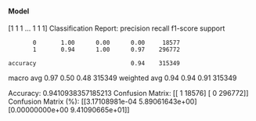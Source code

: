 #### Model
[1 1 1 ... 1 1 1]
Classification Report:
              precision    recall  f1-score   support

           0       1.00      0.00      0.00     18577
           1       0.94      1.00      0.97    296772

    accuracy                           0.94    315349
   macro avg       0.97      0.50      0.48    315349
weighted avg       0.94      0.94      0.91    315349

Accuracy: 0.9410938357185213
Confusion Matrix:
[[     1  18576]
 [     0 296772]]
Confusion Matrix (%):
[[3.17108981e-04 5.89061643e+00]
 [0.00000000e+00 9.41090665e+01]]

